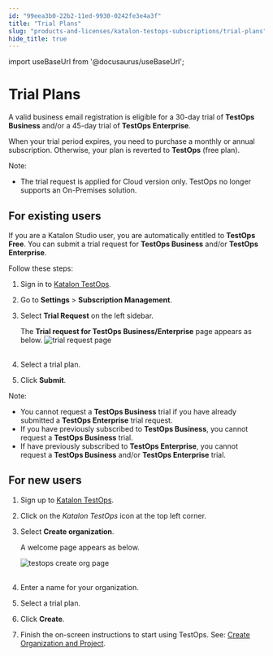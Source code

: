 ```yaml
---
id: "99eea3b0-22b2-11ed-9930-0242fe3e4a3f"
title: "Trial Plans"
slug: "products-and-licenses/katalon-testops-subscriptions/trial-plans"
hide_title: true
---
```

import useBaseUrl from '@docusaurus/useBaseUrl';


# <a id="id" class="anchor_top_offset"/><a id="ariaid-title1" class="anchor_top_offset"/>Trial Plans

<p xmlns="http://www.w3.org/1999/xhtml" className="p">A valid business email registration is eligible for a 30-day   trial of <strong className="ph b">TestOps Business</strong> and/or a 45-day trial of   <strong className="ph b">TestOps Enterprise</strong>.</p> 
<p xmlns="http://www.w3.org/1999/xhtml" className="p">When your trial period expires, you need to purchase a monthly   or annual subscription. Otherwise, your plan is reverted to   <strong className="ph b">TestOps</strong> (free plan).</p> 
<div xmlns="http://www.w3.org/1999/xhtml" className="note note note_note"><span className="note__title">Note:</span> 
  <ul className="ul"><li className="li"><p className="p">The trial request is applied for Cloud version only. TestOps no
        longer supports an On-Premises solution.</p></li></ul>
</div>

## <a id="id_1" class="anchor_top_offset"/>For existing users

<p xmlns="http://www.w3.org/1999/xhtml" className="p">If you are a Katalon Studio user, you are automatically entitled   to <strong className="ph b">TestOps Free</strong>. You can submit a trial request   for <strong className="ph b">TestOps Business</strong> and/or <strong className="ph b">TestOps     Enterprise</strong>.</p> 
<p xmlns="http://www.w3.org/1999/xhtml" className="p">Follow these steps:</p> 
<ol xmlns="http://www.w3.org/1999/xhtml" className="ol"><li className="li">     <p className="p">Sign in to <a className="xref j-external-link" href="https://testops.katalon.io/login" target="_blank">Katalon         TestOps</a>.</p>   </li><li className="li">     <p className="p">Go to <strong className="ph b">Settings</strong> &gt; <strong className="ph b">Subscription         Management</strong>.</p>   </li><li className="li">     <p className="p">Select <strong className="ph b">Trial Request</strong> on the left sidebar.</p>     <p className="p">The <strong className="ph b">Trial request for TestOps         Business/Enterprise</strong> page appears as below. <img className="image" src={useBaseUrl("https://github.com/katalon-studio/docs-images/raw/master/katalon-analytics/docs/testops-revamp-oct-subscription-docs/to-trial-request-page.png")} alt="trial request page" /><br /><br />     </p>   </li><li className="li">     <p className="p">Select a trial plan.</p>   </li><li className="li">     <p className="p">Click <strong className="ph b">Submit</strong>.</p>   </li></ol> 
<div xmlns="http://www.w3.org/1999/xhtml" className="note note note_note"><span className="note__title">Note:</span> 
  <ul className="ul"><li className="li">You cannot request a <strong className="ph b">TestOps Business</strong> trial if
      you have already submitted a <strong className="ph b">TestOps Enterprise</strong>
      trial request.</li><li className="li">If you have previously subscribed to <strong className="ph b">TestOps
        Business</strong>, you cannot request a <strong className="ph b">TestOps
        Business</strong> trial.</li><li className="li">If have previously subscribed to <strong className="ph b">TestOps
        Enterprise</strong>, you cannot request a <strong className="ph b">TestOps
        Business</strong> and/or <strong className="ph b">TestOps Enterprise</strong>
      trial.</li></ul>
</div>

## <a id="id_2" class="anchor_top_offset"/>For new users

<ol xmlns="http://www.w3.org/1999/xhtml" className="ol"><li className="li">     <p className="p">Sign up to <a className="xref j-external-link" href="https://testops.katalon.io/login" target="_blank">Katalon         TestOps</a>.</p>   </li><li className="li">     <p className="p">Click on the <em className="ph i">Katalon TestOps</em> icon at the top left       corner.</p>   </li><li className="li">     <p className="p">Select <strong className="ph b">Create organization</strong>.</p>     <p className="p">A welcome page appears as below.</p>     <p className="p">       <img className="image" src={useBaseUrl("https://github.com/katalon-studio/docs-images/raw/master/katalon-analytics/docs/testops-revamp-oct-subscription-docs/to-create-org-page.png")} alt="testops create org page" /><br /><br />     </p>   </li><li className="li">     <p className="p">Enter a name for your organization.</p>   </li><li className="li">     <p className="p">Select a trial plan.</p>   </li><li className="li">     <p className="p">Click <strong className="ph b">Create</strong>.</p>   </li><li className="li">     <p className="p">Finish the on-screen instructions to start using TestOps. See:       <a className="xref" href="/docs/legacy/katalon-testops/get-started/create-organization-and-project#id_1">Create         Organization and Project</a>.</p>   </li></ol> 
